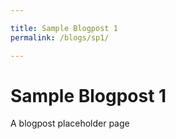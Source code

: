 ```yaml
---

title: Sample Blogpost 1
permalink: /blogs/sp1/

---
```


# Sample Blogpost 1
A blogpost placeholder page

